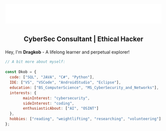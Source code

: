 <h1 align="center">
  <img src="https://github.com/Dragkob/Dragkob/blob/main/name.svg" alt="Dragkob" />
</h1>

## <p align="center">CyberSec Consultant | Ethical Hacker</p>
Hey, I'm <b>Dragkob</b> - A lifelong learner and perpetual explorer!

```javascript
// A bit more about myself:

const Dkob = {
  code: ["SQL", "JAVA", "C#", "Python"],
  IDE: ["VS", "VSCode", "AndroidStudio", "Eclipse"],
  education: ["BS_ComputerScience", "MS_CyberSecurity_and_Networks"],
  interests: {
        mainInterest: "cybersecurity",
        sideInterest: "coding",
        enthusiasticAbout: ["AI", "OSINT"]
  },
  hobbies: ["reading", "weightlifting", "researching", "volunteering"]
};
```
